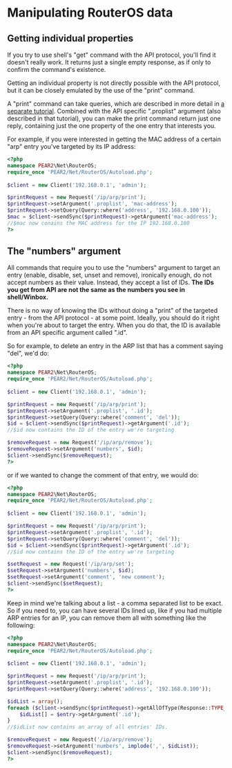 # Manipulating RouterOS data

## Getting individual properties
If you try to use shell's "get" command with the API protocol, you'll find it doesn't really work. It returns just a single empty response, as if only to confirm the command's existence.

Getting an individual property is not directly possible with the API protocol, but it can be closely emulated by the use of the "print" command.

A "print" command can take queries, which are described in more detail in [a separate tutorial](Using-queries). Combined with the API specific ".proplist" argument (also described in that tutorial), you can make the print command return just one reply, containing just the one property of the one entry that interests you.

For example, if you were interested in getting the MAC address of a certain "arp" entry you've targeted by its IP address:

```php
<?php
namespace PEAR2\Net\RouterOS;
require_once 'PEAR2/Net/RouterOS/Autoload.php';
 
$client = new Client('192.168.0.1', 'admin');

$printRequest = new Request('/ip/arp/print');
$printRequest->setArgument('.proplist', 'mac-address');
$printRequest->setQuery(Query::where('address', '192.168.0.100'));
$mac = $client->sendSync($printRequest)->getArgument('mac-address');
//$mac now conains the MAC address for the IP 192.168.0.100
?>
```

## The "numbers" argument
All commands that require you to use the "numbers" argument to target an entry (enable, disable, set, unset and remove), ironically enough, do not accept numbers as their value. Instead, they accept a list of IDs.  __The IDs you get from API are not the same as the numbers you see in shell/Winbox.__

There is no way of knowing the IDs without doing a "print" of the targeted entry - from the API protocol - at some point. Ideally, you should do it right when you're about to target the entry. When you do that, the ID is available from an API specific argument called ".id".

So for example, to delete an entry in the ARP list that has a comment saying "del", we'd do:

```php
<?php
namespace PEAR2\Net\RouterOS;
require_once 'PEAR2/Net/RouterOS/Autoload.php';
 
$client = new Client('192.168.0.1', 'admin');

$printRequest = new Request('/ip/arp/print');
$printRequest->setArgument('.proplist', '.id');
$printRequest->setQuery(Query::where('comment', 'del'));
$id = $client->sendSync($printRequest)->getArgument('.id');
//$id now contains the ID of the entry we're targeting

$removeRequest = new Request('/ip/arp/remove');
$removeRequest->setArgument('numbers', $id);
$client->sendSync($removeRequest);
?>
```

or if we wanted to change the comment of that entry, we would do:

```php
<?php
namespace PEAR2\Net\RouterOS;
require_once 'PEAR2/Net/RouterOS/Autoload.php';
 
$client = new Client('192.168.0.1', 'admin');

$printRequest = new Request('/ip/arp/print');
$printRequest->setArgument('.proplist', '.id');
$printRequest->setQuery(Query::where('comment', 'del'));
$id = $client->sendSync($printRequest)->getArgument('.id');
//$id now contains the ID of the entry we're targeting

$setRequest = new Request('/ip/arp/set');
$setRequest->setArgument('numbers', $id);
$setRequest->setArgument('comment', 'new comment');
$client->sendSync($setRequest);
?>
```

Keep in mind we're talking about a list - a comma separated list to be exact. So if you need to, you can have several IDs lined up, like if you had multiple ARP entries for an IP, you can remove them all with something like the following:

```php
<?php
namespace PEAR2\Net\RouterOS;
require_once 'PEAR2/Net/RouterOS/Autoload.php';
 
$client = new Client('192.168.0.1', 'admin');

$printRequest = new Request('/ip/arp/print');
$printRequest->setArgument('.proplist', '.id');
$printRequest->setQuery(Query::where('address', '192.168.0.100'));

$idList = array();
foreach ($client->sendSync($printRequest)->getAllOfType(Response::TYPE_DATA) as $entry) {
    $idList[] = $entry->getArgument('.id');
}
//$idList now contains an array of all entries' IDs.

$removeRequest = new Request('/ip/arp/remove');
$removeRequest->setArgument('numbers', implode(',', $idList));
$client->sendSync($removeRequest);
?>
```
